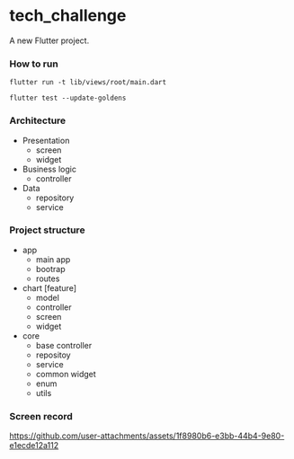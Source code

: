 # tech_challenge

A new Flutter project.

### How to run

`flutter run -t lib/views/root/main.dart`

`flutter test --update-goldens`

### Architecture 

- Presentation
  - screen
  - widget
- Business logic
  - controller
- Data
  - repository
  - service 


### Project structure 

- app
  - main app
  - bootrap 
  - routes 
- chart [feature] 
  - model
  - controller
  - screen
  - widget
- core
  - base controller
  - repositoy
  - service
  - common widget
  - enum
  - utils
 
### Screen record 

https://github.com/user-attachments/assets/1f8980b6-e3bb-44b4-9e80-e1ecde12a112

